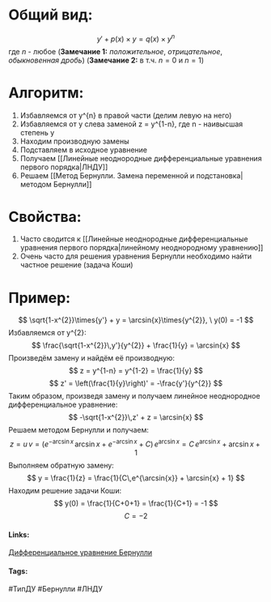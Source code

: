 # Общий вид: 
$$ y' + p(x)\times{y} = q(x)\times{y^{n}} $$где $n$ - любое (__Замечание 1:__ *положительное*, *отрицательное*, *обыкновенная дробь*)
(__Замечание 2:__ в т.ч. $n=0$ и $n=1$) 

# Алгоритм:
1. Избавляемся от y^{n} в правой части (делим левую на него)
2. Избавляемся от y слева заменой z = y^{1-n}, где n - наивысшая степень y
3. Находим производную замены
4. Подставляем в исходное уравнение
5. Получаем [[Линейные неоднородные дифференциальные уравнения первого порядка|ЛНДУ]]
6. Решаем [[Метод Бернулли. Замена переменной и подстановка|методом Бернулли]]

# Свойства:
1. Часто сводится к [[Линейные неоднородные дифференциальные уравнения первого порядка|линейному неоднородному уравнению]]
2. Очень часто для решения уравнения Бернулли необходимо найти частное решение (задача Коши)

# Пример:
$$ \sqrt{1-x^{2}}\times{y'} + y = \arcsin{x}\times{y^{2}}, \ y(0) = -1 $$
Избавляемся от y^{2}:
$$ \frac{\sqrt{1-x^{2}}\,y'}{y^{2}} + \frac{1}{y} = \arcsin{x} $$
Произведём замену и найдём её производную:
$$ z = y^{1-n} = y^{1-2} = \frac{1}{y} $$
$$ z' = \left(\frac{1}{y}\right)' = -\frac{y'}{y^{2}} $$
Таким образом, произведя замену и получаем линейное неоднородное дифференциальное уравнение:
$$ -\sqrt{1-x^{2}}\,z' + z = \arcsin{x} $$
Решаем методом Бернулли и получаем:
$$ z = u\,v = \left(e^{-\arcsin{x}}\,\arcsin{x} + e^{-\arcsin{x}} + C\right)\,e^{\arcsin{x}} = C\,e^{\arcsin{x}} + \arcsin{x} + 1 $$
Выполняем обратную замену:
$$ 
y = \frac{1}{z} = \frac{1}{C\,e^{\arcsin{x}} + \arcsin{x} + 1}
$$
Находим решение задачи Коши:
$$
y(0) = \frac{1}{C+0+1} = \frac{1}{C+1} = -1
$$
$$ C = -2 $$

#### Links:
[Дифференциальное уравнение Бернулли](http://www.mathprofi.ru/differencialnoe_uravnenie_bernulli.html)
#### Tags:
#ТипДУ 
#Бернулли 
#ЛНДУ 
